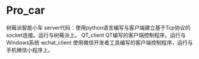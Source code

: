 # Pro_car
树莓派智能小车
server代码：使用python语言编写与客户端建立基于Tcp协议的socket连接。运行与树莓派上。
QT_client QT编写的客户端控制程序。运行与Windows系统
wchat_client 使用微信开发者工具编写的客户端控制程序，运行与手机微信小程序上。
